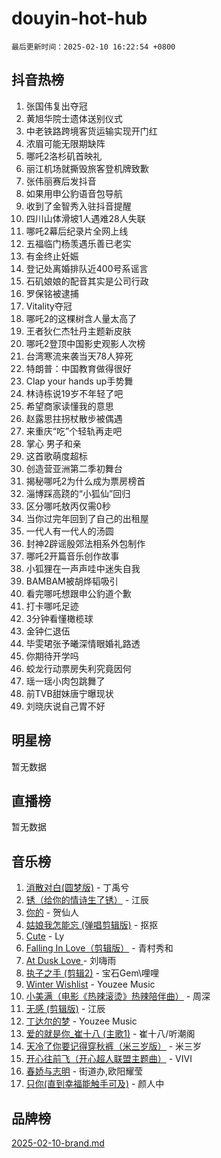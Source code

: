 # douyin-hot-hub

`最后更新时间：2025-02-10 16:22:54 +0800`

## 抖音热榜

1. 张国伟复出夺冠
1. 黄旭华院士遗体送别仪式
1. 中老铁路跨境客货运输实现开门红
1. 浓眉可能无限期缺阵
1. 哪吒2洛杉矶首映礼
1. 丽江机场就撕毁旅客登机牌致歉
1. 张伟丽赛后发抖音
1. 如果用申公豹语音包导航
1. 收到了金智秀入驻抖音提醒
1. 四川山体滑坡1人遇难28人失联
1. 哪吒2幕后纪录片全网上线
1. 五福临门杨羡遇乐善已老实
1. 有金终止妊娠
1. 登记处离婚排队近400号系谣言
1. 石矶娘娘的配音其实是公司行政
1. 罗保铭被逮捕
1. Vitality夺冠
1. 哪吒2的这棵树含人量太高了
1. 王者狄仁杰牡丹主题新皮肤
1. 哪吒2登顶中国影史观影人次榜
1. 台湾寒流来袭当天78人猝死
1. 特朗普：中国教育做得很好
1. Clap your hands up手势舞
1. 林诗栋说19岁不年轻了吧
1. 希望商家读懂我的意思
1. 赵露思拄拐杖散步被偶遇
1. 来重庆“吃”个轻轨再走吧
1. 掌心 男子和亲
1. 这首歌萌度超标
1. 创造营亚洲第二季初舞台
1. 揭秘哪吒2为什么成为票房榜首
1. 淄博踩高跷的“小狐仙”回归
1. 区分哪吒敖丙仅需0秒
1. 当你过完年回到了自己的出租屋
1. 一代人有一代人的汤圆
1. 封神2辟谣殷郊法相系外包制作
1. 哪吒2开篇音乐创作故事
1. 小狐狸在一声声哇中迷失自我
1. BAMBAM被胡烨韬吸引
1. 看完哪吒想跟申公豹道个歉
1. 打卡哪吒足迹
1. 3分钟看懂橄榄球
1. 金钟仁退伍
1. 毕雯珺张予曦深情眼婚礼路透
1. 你期待开学吗
1. 蛟龙行动票房失利究竟因何
1. 瑶一瑶小肉包跳舞了
1. 前TVB甜妹唐宁曝现状
1. 刘晓庆说自己胃不好

## 明星榜

暂无数据

## 直播榜

暂无数据

## 音乐榜

1. [消散对白(圆梦版)](https://sf5-hl-cdn-tos.douyinstatic.com/obj/tos-cn-ve-2774/og4jB5I5IizzoZVAAAzWgBMAsMDWoArfwBOiFs) - 丁禹兮
1. [锈（给你的情诗生了锈）](https://sf5-hl-cdn-tos.douyinstatic.com/obj/tos-cn-ve-2774/o8a1PBtVqIYbPEGK6e5A4egedVMdm3fCIz6bbE) - 江辰
1. [你的](https://sf5-hl-cdn-tos.douyinstatic.com/obj/tos-cn-ve-2774/oYuIeKf42jB7sEV6B2upMdpYAgfrQWj0FeRegh) - 贺仙人
1. [姑娘我怎能忘 (弹唱剪辑版)](https://sf5-hl-cdn-tos.douyinstatic.com/obj/tos-cn-ve-2774/okamwrBGEMz6illuEofAsMV4yzF5tVWbBiA5AI) - 抠抠
1. [Cute](https://sf6-cdn-tos.douyinstatic.com/obj/tos-cn-ve-2774/o4IbIzHWKAAB4wsS5qMBRiiAlEBGTpQRNfFvuo) - Ly
1. [Falling In Love（剪辑版）](https://sf5-hl-cdn-tos.douyinstatic.com/obj/tos-cn-ve-2774/o8ajpA8zzgBPahbBIO8AcKGBLJezFCRd1wfP9f) - 青村秀和
1. [ At Dusk  Love ](https://sf5-hl-cdn-tos.douyinstatic.com/obj/tos-cn-ve-2774/o8CrpCf5CaYgI4ZrtQgMQAFEfuGqNnRSDQAPBc) - 刘嗨雨
1. [执子之手 (剪辑2)](https://sf5-hl-cdn-tos.douyinstatic.com/obj/tos-cn-ve-2774/oUoZLQjCc31XzqsBnBQUNgeKtYPBcgbFDwtfcu) - 宝石Gem\哩哩
1. [Winter Wishlist](https://sf5-hl-cdn-tos.douyinstatic.com/obj/tos-cn-ve-2774/oIIgUOeamCFCVAzxN6MFRLIBlLGpUqQxeeHrLE) - Youzee Music
1. [小美满（电影《热辣滚烫》热辣陪伴曲）](https://sf5-hl-cdn-tos.douyinstatic.com/obj/tos-cn-ve-2774/o0GAn2lSgfZIDUgtevCGDQYnFg4CwnrBaxbTZL) - 周深
1. [无感 (剪辑版)](https://sf3-cdn-tos.douyinstatic.com/obj/tos-cn-ve-2774/o0eIsUzJBDlQaQFC5OFlgbMEZC1TFYBftOBn6p) - 江辰
1. [丁达尔的梦](https://sf5-hl-cdn-tos.douyinstatic.com/obj/tos-cn-ve-2774/oMU3WirUZBVQkAC9ccG5P2IQirziZM2RTInUY) - Youzee Music
1. [爱的就是你_崔十八 (主歌1)](https://sf5-hl-cdn-tos.douyinstatic.com/obj/tos-cn-ve-2774/oI5BO5DhFZ6UTcNCnZaOCBLtZ7WIMQGfgnXf5E) - 崔十八/听潮阁
1. [天冷了你要记得穿秋裤（米三岁版）](https://sf5-hl-cdn-tos.douyinstatic.com/obj/tos-cn-ve-2774/oQlIwVIDWiZ6BQilAorS7MA0AgCkQDvcZAdm1) - 米三岁
1. [开心往前飞（开心超人联盟主题曲）](https://sf5-hl-cdn-tos.douyinstatic.com/obj/tos-cn-ve-2774/9d8fb7c82cf1421fb93a9fe925275e0a) - VIVI
1. [春娇与志明](https://sf5-hl-cdn-tos.douyinstatic.com/obj/tos-cn-ve-2774/e530d8fceb7044b39707d7f9ff54add1) - 街道办,欧阳耀莹
1. [只你(直到幸福能触手可及)](https://sf5-hl-cdn-tos.douyinstatic.com/obj/tos-cn-ve-2774/o0lBkRDzFTeaVSUz3ZZSCBVtZ5DIMQGfgmEAuE) - 颜人中

## 品牌榜

[2025-02-10-brand.md](2025-02-10-brand.md)
